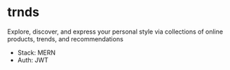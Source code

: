 # trnds
Explore, discover, and express your personal style via collections of online products, trends, and recommendations
- Stack: MERN
- Auth: JWT

